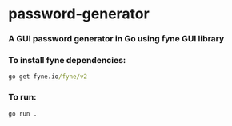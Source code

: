# password-generator

### A GUI password generator in Go using fyne GUI library

### To install fyne dependencies:
```cmd
go get fyne.io/fyne/v2
```

### To run:
```cmd
go run .
```
